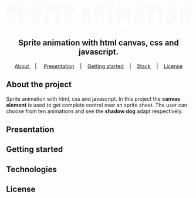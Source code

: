 <div align="center">
   <img alt="sprite-animation" src="github/sprite-animation-logo.svg" width="600px" />
</div>

<div align="center">
  <h2>Sprite animation with html canvas, css and javascript.</h2>
</div>

<p align="center" >
  <a href="#about"> About </a> &nbsp;&nbsp;&nbsp;| &nbsp;&nbsp;&nbsp;
  <a href="#presentation">Presentation</a> &nbsp;&nbsp;&nbsp;|&nbsp;&nbsp;&nbsp;
  <a href="#getting-started">Getting started</a> &nbsp;&nbsp;&nbsp;|&nbsp;&nbsp;&nbsp;
  <a href="#technologies">Stack</a> &nbsp;&nbsp;&nbsp;|&nbsp;&nbsp;&nbsp;
  <a href="#license">License</a>
</p>

## About the project

<p>Sprite animation with html, css and javascript. In this project the <b>canvas element</b> is used to get complete control over an sprite sheet. The user can choose from ten animations and see the <b>shadow dog</b> adapt respectively.</p>

## Presentation

## Getting started

## Technologies

## License
